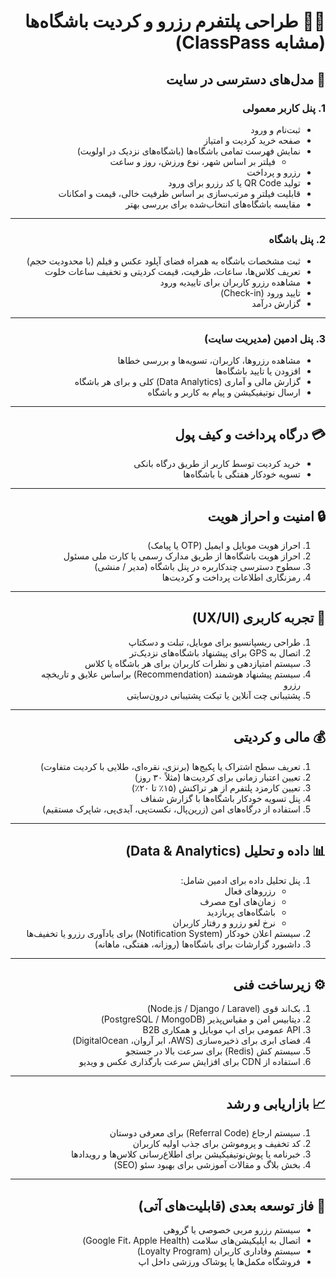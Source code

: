<div dir="rtl">

# 🏋️‍♀️ طراحی پلتفرم رزرو و کردیت باشگاه‌ها (مشابه ClassPass)

## 🔹 مدل‌های دسترسی در سایت
### 1. پنل کاربر معمولی
- ثبت‌نام و ورود  
- صفحه خرید کردیت و امتیاز  
- نمایش فهرست تمامی باشگاه‌ها (باشگاه‌های نزدیک در اولویت)  
  - فیلتر بر اساس شهر، نوع ورزش، روز و ساعت  
- رزرو و پرداخت  
- تولید QR Code یا کد رزرو برای ورود  
- قابلیت فیلتر و مرتب‌سازی بر اساس ظرفیت خالی، قیمت و امکانات  
- مقایسه باشگاه‌های انتخاب‌شده برای بررسی بهتر  

---

### 2. پنل باشگاه
- ثبت مشخصات باشگاه به همراه فضای آپلود عکس و فیلم (با محدودیت حجم)  
- تعریف کلاس‌ها، ساعات، ظرفیت، قیمت کردیتی و تخفیف ساعات خلوت  
- مشاهده رزرو کاربران برای تاییدیه ورود  
- تایید ورود (Check-in)  
- گزارش درآمد  

---

### 3. پنل ادمین (مدیریت سایت)
- مشاهده رزروها، کاربران، تسویه‌ها و بررسی خطاها  
- افزودن یا تایید باشگاه‌ها  
- گزارش مالی و آماری (Data Analytics) کلی و برای هر باشگاه  
- ارسال نوتیفیکیشن و پیام به کاربر و باشگاه  

---

## 💳 درگاه پرداخت و کیف پول
- خرید کردیت توسط کاربر از طریق درگاه بانکی  
- تسویه خودکار هفتگی با باشگاه‌ها  

---

## 🔒 امنیت و احراز هویت
1. احراز هویت موبایل و ایمیل (OTP یا پیامک)  
2. احراز هویت باشگاه‌ها از طریق مدارک رسمی یا کارت ملی مسئول  
3. سطوح دسترسی چندکاربره در پنل باشگاه (مدیر / منشی)  
4. رمزنگاری اطلاعات پرداخت و کردیت‌ها  

---

## 🧭 تجربه کاربری (UX/UI)
1. طراحی ریسپانسیو برای موبایل، تبلت و دسکتاپ  
2. اتصال به GPS برای پیشنهاد باشگاه‌های نزدیک‌تر  
3. سیستم امتیازدهی و نظرات کاربران برای هر باشگاه یا کلاس  
4. سیستم پیشنهاد هوشمند (Recommendation) براساس علایق و تاریخچه رزرو  
5. پشتیبانی چت آنلاین یا تیکت پشتیبانی درون‌سایتی  

---

## 💰 مالی و کردیتی
1. تعریف سطح اشتراک یا پکیج‌ها (برنزی، نقره‌ای، طلایی با کردیت متفاوت)  
2. تعیین اعتبار زمانی برای کردیت‌ها (مثلاً ۳۰ روز)  
3. تعیین کارمزد پلتفرم از هر تراکنش (۱۵٪ تا ۲۰٪)  
4. پنل تسویه خودکار باشگاه‌ها با گزارش شفاف  
5. استفاده از درگاه‌های امن (زرین‌پال، نکست‌پی، آیدی‌پی، شاپرک مستقیم)  

---

## 📊 داده و تحلیل (Data & Analytics)
1. پنل تحلیل داده برای ادمین شامل:  
   - رزروهای فعال  
   - زمان‌های اوج مصرف  
   - باشگاه‌های پربازدید  
   - نرخ لغو رزرو و رفتار کاربران  
2. سیستم اعلان خودکار (Notification System) برای یادآوری رزرو یا تخفیف‌ها  
3. داشبورد گزارشات برای باشگاه‌ها (روزانه، هفتگی، ماهانه)  

---

## ⚙️ زیرساخت فنی
1. بک‌اند قوی (Node.js / Django / Laravel)  
2. دیتابیس امن و مقیاس‌پذیر (PostgreSQL / MongoDB)  
3. API عمومی برای اپ موبایل و همکاری B2B  
4. فضای ابری برای ذخیره‌سازی (AWS، ابر آروان، DigitalOcean)  
5. سیستم کش (Redis) برای سرعت بالا در جستجو  
6. استفاده از CDN برای افزایش سرعت بارگذاری عکس و ویدیو  

---

## 📈 بازاریابی و رشد
1. سیستم ارجاع (Referral Code) برای معرفی دوستان  
2. کد تخفیف و پروموشن برای جذب اولیه کاربران  
3. خبرنامه یا پوش‌نوتیفیکیشن برای اطلاع‌رسانی کلاس‌ها و رویدادها  
4. بخش بلاگ و مقالات آموزشی برای بهبود سئو (SEO)  

---

## 🚀 فاز توسعه بعدی (قابلیت‌های آتی)
- سیستم رزرو مربی خصوصی یا گروهی  
- اتصال به اپلیکیشن‌های سلامت (Google Fit، Apple Health)  
- سیستم وفاداری کاربران (Loyalty Program)  
- فروشگاه مکمل‌ها یا پوشاک ورزشی داخل اپ  

</div>
